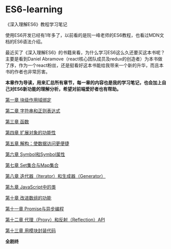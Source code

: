 # ES6-learning
《深入理解ES6》教程学习笔记

使用ES6开发已经有1年多了，以前看的是阮一峰老师的ES6教程，也看过MDN文档的ES6语法介绍。

最近买了《深入理解ES6》的书籍来看，为什么学习ES6这么久还要买这本书呢？主要是看到Daniel Abramove（react核心团队成员及redux的创造者）为本书做了序，作为一个react粉丝，还是挺看好这本书能给我带来一个新的升华，而且本书的作者也非常厉害。

**本章作为导读，用来汇总所有章节，每一章的内容也是我的学习笔记，也会加上自己对ES6新功能的理解分析，希望对前端爱好者也有帮助。**

[第一章 块级作用域绑定][1]

[第二章 字符串和正则表达式][2]

[第三章 函数][3]

[第四章 扩展对象的功能性][4]

[第五章 解构：使数据访问更便捷][5]

[第六章 Symbol和Symbol属性][6]

[第七章 Set集合与Map集合][7]

[第八章 迭代器（Iterator）和生成器（Generator）][8]

[第九章 JavaScript中的类][9]

[第十章 改进数组的功能][10]

[第十一章 Promise与异步编程][11]

[第十二章 代理（Proxy）和反射（Reflection）API][12]

[第十三章 用模块封装代码][13]


**全剧终**


[1]: https://github.com/hyy1115/ES6-learning/blob/master/doc/1%E3%80%81%E3%80%8A%E6%B7%B1%E5%85%A5%E7%90%86%E8%A7%A3ES6%E3%80%8B%E7%AC%94%E8%AE%B0%E2%80%94%E2%80%94%E5%9D%97%E7%BA%A7%E4%BD%9C%E7%94%A8%E5%9F%9F%E7%BB%91%E5%AE%9A.md
[2]: https://github.com/hyy1115/ES6-learning/blob/master/doc/2%E3%80%81%E3%80%8A%E6%B7%B1%E5%85%A5%E7%90%86%E8%A7%A3ES6%E3%80%8B%E7%AC%94%E8%AE%B0%E2%80%94%E2%80%94%E5%AD%97%E7%AC%A6%E4%B8%B2%E5%92%8C%E6%AD%A3%E5%88%99%E8%A1%A8%E8%BE%BE%E5%BC%8F.md
[3]: https://github.com/hyy1115/ES6-learning/blob/master/doc/3%E3%80%81%E3%80%8A%E6%B7%B1%E5%85%A5%E7%90%86%E8%A7%A3ES6%E3%80%8B%E7%AC%94%E8%AE%B0%E2%80%94%E2%80%94%E5%87%BD%E6%95%B0.md
[4]: https://github.com/hyy1115/ES6-learning/blob/master/doc/4%E3%80%81%E3%80%8A%E6%B7%B1%E5%85%A5%E7%90%86%E8%A7%A3ES6%E3%80%8B%E7%AC%94%E8%AE%B0%E2%80%94%E2%80%94%E6%89%A9%E5%B1%95%E5%AF%B9%E8%B1%A1%E7%9A%84%E5%8A%9F%E8%83%BD%E6%80%A7.md
[5]: https://github.com/hyy1115/ES6-learning/blob/master/doc/5%E3%80%81%E3%80%8A%E6%B7%B1%E5%85%A5%E7%90%86%E8%A7%A3ES6%E3%80%8B%E7%AC%94%E8%AE%B0%E2%80%94%E2%80%94%E8%A7%A3%E6%9E%84%EF%BC%9A%E4%BD%BF%E6%95%B0%E6%8D%AE%E8%AE%BF%E9%97%AE%E6%9B%B4%E4%BE%BF%E6%8D%B7.md
[6]: https://github.com/hyy1115/ES6-learning/blob/master/doc/6%E3%80%81%E3%80%8A%E6%B7%B1%E5%85%A5%E7%90%86%E8%A7%A3ES6%E3%80%8B%E7%AC%94%E8%AE%B0%E2%80%94%E2%80%94Symbol%E5%92%8CSymbol%E5%B1%9E%E6%80%A7.md
[7]: https://github.com/hyy1115/ES6-learning/blob/master/doc/7%E3%80%81%E3%80%8A%E6%B7%B1%E5%85%A5%E7%90%86%E8%A7%A3ES6%E3%80%8B%E7%AC%94%E8%AE%B0%E2%80%94%E2%80%94Set%E9%9B%86%E5%90%88%E4%B8%8EMap%E9%9B%86%E5%90%88.md
[8]: https://github.com/hyy1115/ES6-learning/blob/master/doc/8%E3%80%81%E3%80%8A%E6%B7%B1%E5%85%A5%E7%90%86%E8%A7%A3ES6%E3%80%8B%E7%AC%94%E8%AE%B0%E2%80%94%E2%80%94%E8%BF%AD%E4%BB%A3%E5%99%A8%EF%BC%88Iterator%EF%BC%89%E5%92%8C%E7%94%9F%E6%88%90%E5%99%A8%EF%BC%88Generator%EF%BC%89.md
[9]: https://github.com/hyy1115/ES6-learning/blob/master/doc/9%E3%80%81%E3%80%8A%E6%B7%B1%E5%85%A5%E7%90%86%E8%A7%A3ES6%E3%80%8B%E7%AC%94%E8%AE%B0%E2%80%94%E2%80%94%20JavaScript%E4%B8%AD%E7%9A%84%E7%B1%BBclass.md
[10]: https://github.com/hyy1115/ES6-learning/blob/master/doc/10%E3%80%81%E3%80%8A%E6%B7%B1%E5%85%A5%E7%90%86%E8%A7%A3ES6%E3%80%8B%E7%AC%94%E8%AE%B0%E2%80%94%E2%80%94%20%E6%94%B9%E8%BF%9B%E6%95%B0%E7%BB%84%E7%9A%84%E5%8A%9F%E8%83%BD.md
[11]: https://github.com/hyy1115/ES6-learning/blob/master/doc/11%E3%80%81%E3%80%8A%E6%B7%B1%E5%85%A5%E7%90%86%E8%A7%A3ES6%E3%80%8B%E7%AC%94%E8%AE%B0%E2%80%94%E2%80%94%20Promise%E4%B8%8E%E5%BC%82%E6%AD%A5%E7%BC%96%E7%A8%8B.md
[12]:
https://github.com/hyy1115/ES6-learning/blob/master/doc/12%E3%80%81%E3%80%8A%E6%B7%B1%E5%85%A5%E7%90%86%E8%A7%A3ES6%E3%80%8B%E7%AC%94%E8%AE%B0%E2%80%94%E2%80%94%E4%BB%A3%E7%90%86%EF%BC%88Proxy%EF%BC%89%E5%92%8C%E5%8F%8D%E5%B0%84%EF%BC%88Reflection%EF%BC%89API.md
[13]:
https://github.com/hyy1115/ES6-learning/blob/master/doc/13%E3%80%81%E3%80%8A%E6%B7%B1%E5%85%A5%E7%90%86%E8%A7%A3ES6%E3%80%8B%E7%AC%94%E8%AE%B0%E2%80%94%E2%80%94%E7%94%A8%E6%A8%A1%E5%9D%97%E5%B0%81%E8%A3%85%E4%BB%A3%E7%A0%81.md